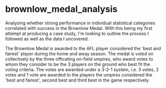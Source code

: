 # brownlow_medal_analysis
Analysing whether strong performance in individual statistical categories correlated with success in the Brownlow Medal. With this being my first attempt at producing a case study, I'm looking to outline the process I followed as well as the data I uncovered.

The Brownlow Medal is awarded to the AFL player considered the 'best and fairest' player during the home and away season. The medal is voted on collectively by the three officating on-field umpires, who award votes to whom they consider to be the 3 players on the ground who best fit the voting criteria. The votes are awarded under a 3-2-1 system, i.e. 3 votes, 2 votes and 1 vote are awarded to the players the umpires considered the 'best and fairest', second best and third best in the game respectively.

